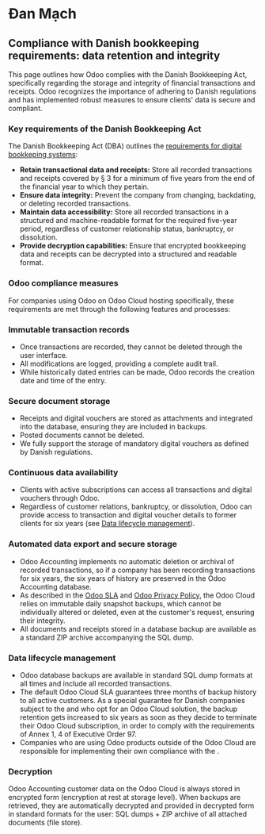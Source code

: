# Đan Mạch

## Compliance with Danish bookkeeping requirements: data retention and integrity

This page outlines how Odoo complies with the Danish Bookkeeping Act,
specifically regarding the storage and integrity of financial transactions and receipts.
Odoo recognizes the importance of adhering to Danish regulations and has implemented robust
measures to ensure clients' data is secure and compliant.

### Key requirements of the Danish Bookkeeping Act

The Danish Bookkeeping Act (DBA) outlines the [requirements for digital bookkeping systems](https://danishbusinessauthority.dk/requirements-digital-bookkeeping-systems):

- **Retain transactional data and receipts:** Store all recorded transactions and receipts
  covered by § 3 for a minimum of five years from the end of the financial year to which they pertain.
- **Ensure data integrity:** Prevent the company from changing, backdating, or deleting recorded transactions.
- **Maintain data accessibility:** Store all recorded transactions in a structured and machine-readable format
  for the required five-year period, regardless of customer relationship status, bankruptcy, or dissolution.
- **Provide decryption capabilities:** Ensure that encrypted bookkeeping data and receipts can be decrypted
  into a structured and readable format.

### Odoo compliance measures

For companies using Odoo on Odoo Cloud hosting specifically, these requirements are met
through the following features and processes:

### Immutable transaction records

- Once transactions are recorded, they cannot be deleted through the user interface.
- All modifications are logged, providing a complete audit trail.
- While historically dated entries can be made, Odoo records the creation date and time of the entry.

### Secure document storage

- Receipts and digital vouchers are stored as attachments and integrated into the database, ensuring they
  are included in backups.
- Posted documents cannot be deleted.
- We fully support the storage of mandatory digital vouchers as defined by Danish regulations.

### Continuous data availability

- Clients with active subscriptions can access all transactions and digital vouchers through Odoo.
- Regardless of customer relations, bankruptcy, or dissolution, Odoo can provide access to transaction
  and digital voucher details to former clients for six years (see [Data lifecycle management](#localizations-denmark-data-lifecycle)).

### Automated data export and secure storage

- Odoo Accounting implements no automatic deletion or archival of recorded transactions, so if a company has
  been recording transactions for six years, the six years of history are preserved in the Odoo Accounting database.
- As described in the [Odoo SLA](https://www.odoo.com/cloud-sla) and
  [Odoo Privacy Policy](https://www.odoo.com/privacy), the Odoo Cloud relies on immutable daily snapshot
  backups, which cannot be individually altered or deleted, even at the customer's request, ensuring their integrity.
- All documents and receipts stored in a database backup are available as a standard ZIP archive accompanying
  the SQL dump.

<a id="localizations-denmark-data-lifecycle"></a>

### Data lifecycle management

- Odoo database backups are available in standard SQL dump formats at all times and include all recorded
  transactions.
- The default Odoo Cloud SLA guarantees three months of backup history to all active customers. As a special guarantee for
  Danish companies subject to the  and who opt for an Odoo Cloud solution, the backup retention gets increased
  to six years as soon as they decide to terminate their Odoo Cloud subscription, in order to comply with the
  requirements of Annex 1, 4 of Executive Order 97.
- Companies who are using Odoo products outside of the Odoo Cloud are responsible for implementing their
  own compliance with the .

### Decryption

Odoo Accounting customer data on the Odoo Cloud is always stored in encrypted form (encryption at rest at
storage level). When backups are retrieved, they are automatically decrypted and provided in decrypted form in
standard formats for the user: SQL dumps + ZIP archive of all attached documents (file store).

